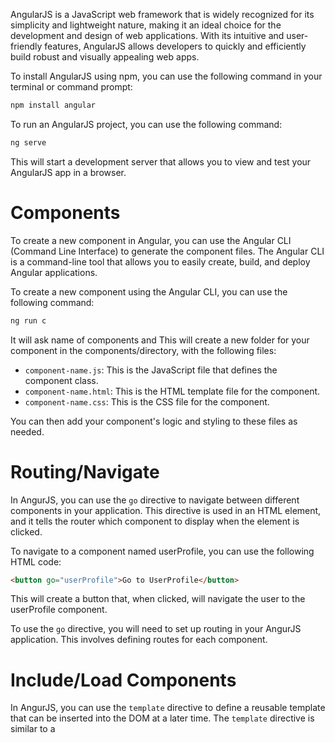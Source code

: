 AngularJS is a JavaScript web framework that is widely recognized for its simplicity and lightweight nature, making it an ideal choice for the development and design of web applications. With its intuitive and user-friendly features, AngularJS allows developers to quickly and efficiently build robust and visually appealing web apps.

To install AngularJS using npm, you can use the following command in your terminal or command prompt:

```sh
npm install angular
```
To run an AngularJS project, you can use the following command:

```sh
ng serve
```
This will start a development server that allows you to view and test your AngularJS app in a browser.

# Components
To create a new component in Angular, you can use the Angular CLI (Command Line Interface) to generate the component files. The Angular CLI is a command-line tool that allows you to easily create, build, and deploy Angular applications.

To create a new component using the Angular CLI, you can use the following command:

```sh
ng run c
```
It will ask name of components and This will create a new folder for your component in the components/directory, with the following files:
- `component-name.js`: This is the JavaScript file that defines the component class.
- `component-name.html`: This is the HTML template file for the component.
- `component-name.css`: This is the CSS file for the component.

You can then add your component's logic and styling to these files as needed.

# Routing/Navigate
In AngurJS, you can use the `go` directive to navigate between different components in your application. This directive is used in an HTML element, and it tells the router which component to display when the element is clicked.

To navigate to a component named userProfile, you can use the following HTML code:

```html
<button go="userProfile">Go to UserProfile</button>
```
This will create a button that, when clicked, will navigate the user to the userProfile component.

To use the `go` directive, you will need to set up routing in your AngurJS application. This involves defining routes for each component.

# Include/Load Components
In AngurJS, you can use the `template` directive to define a reusable template that can be inserted into the DOM at a later time. The `template` directive is similar to a <template> element in HTML, but it is only recognized by AngurJS.

You can then insert the header template into the DOM by using the `template` directive, like this:

```html
<div template="header"></div>
````

# Varibale Passing
  
To pass any value from one component to another component, you need to use setValue() and getValue() as functions.

For example, you want to pass "name" from the "UserForm" component to the "UserDetails" component.
So in the "UserForm" component:
```js
setValue("name", "Rohit Chouhan")
 ```

And in the "UserDetails" component:
```js
getValue("name")
```
